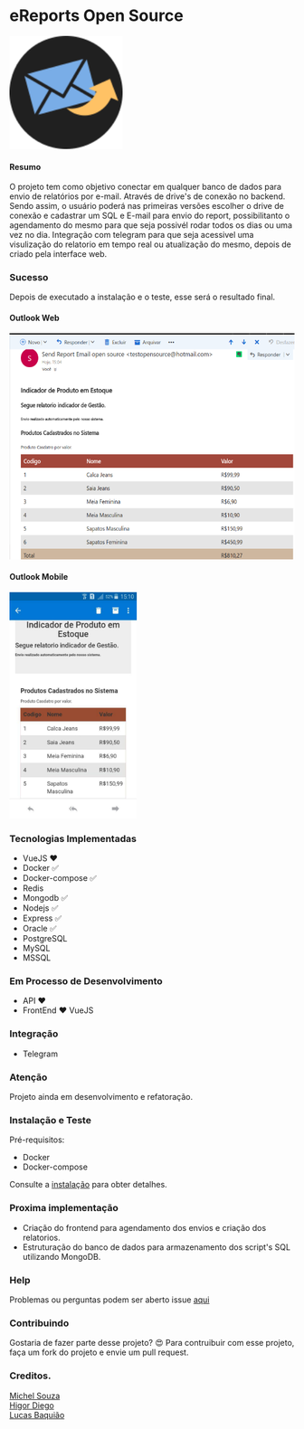 #  eReports Open Source

<img src="./img/circle-dark.png" alt="Mortality Bubble Chart" height="200">

#### Resumo
O projeto tem como objetivo conectar em qualquer banco de dados para envio de relatórios por e-mail. Através de drive's de conexão no backend. Sendo assim, o usuário poderá nas primeiras versões escolher o drive de conexão e cadastrar um SQL e E-mail para envio do report, possibilitanto o agendamento do mesmo para que seja possivél rodar todos os dias ou uma vez no dia. Integração com telegram para que seja acessivel uma visulização do relatorio em tempo real ou atualização do mesmo, depois de criado pela interface web.

### Sucesso
Depois de executado a instalação e o teste, esse será o resultado final.

#### Outlook Web
<img src="./img/send.png" alt="Mortality Bubble Chart" height="400">

#### Outlook Mobile
<img src="./img/send-mobile.jpg" alt="Mortality Bubble Chart" height="400">

### Tecnologias Implementadas
  * VueJS :heart:
  * Docker :white_check_mark:
  * Docker-compose :white_check_mark:
  * Redis 
  * Mongodb :white_check_mark:
  * Nodejs :white_check_mark:
  * Express :white_check_mark:
  * Oracle :white_check_mark:
  * PostgreSQL
  * MySQL
  * MSSQL

### Em Processo de Desenvolvimento
  * API :heart:
  * FrontEnd :heart: VueJS

### Integração
  * Telegram

### Atenção
Projeto ainda em desenvolvimento e refatoração.

### Instalação e Teste
Pré-requisitos:
  * Docker
  * Docker-compose

Consulte a [instalação](./INSTALL.md) para obter detalhes.  

### Proxima implementação
  * Criação do frontend para agendamento dos envios e criação dos relatorios.
  * Estruturação do banco de dados para armazenamento dos script's SQL utilizando MongoDB.

### Help
Problemas ou perguntas podem ser aberto issue [aqui](https://github.com/souzacristsf/eReports-open-source/issues)

### Contribuindo 
Gostaria de fazer parte desse projeto? :heart_eyes: 
Para contruibuir com esse projeto, faça um fork do projeto e envie um pull request.

### Creditos.
[Michel Souza](https://github.com/souzacristsf) <br>
[Higor Diego](https://github.com/higordiego) <br>
[Lucas Baquião](https://github.com/lucastafarelbs)